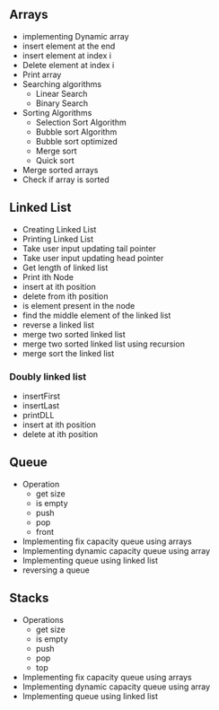 ## Arrays

- implementing Dynamic array
- insert element at the end
- insert element at index i
- Delete element at index i
- Print array
- Searching algorithms
  - Linear Search
  - Binary Search
- Sorting Algorithms
  - Selection Sort Algorithm
  - Bubble sort Algorithm
  - Bubble sort optimized
  - Merge sort
  - Quick sort
- Merge sorted arrays
- Check if array is sorted

## Linked List

- Creating Linked List
- Printing Linked List
- Take user input updating tail pointer
- Take user input updating head pointer
- Get length of linked list
- Print ith Node
- insert at ith position
- delete from ith position
- is element present in the node
- find the middle element of the linked list
- reverse a linked list
- merge two sorted linked list
- merge two sorted linked list using recursion
- merge sort the linked list

### Doubly linked list

- insertFirst
- insertLast
- printDLL
- insert at ith position
- delete at ith position

## Queue

- Operation
  - get size
  - is empty
  - push
  - pop
  - front
- Implementing fix capacity queue using arrays
- Implementing dynamic capacity queue using array
- Implementing queue using linked list
- reversing a queue

## Stacks

- Operations
  - get size
  - is empty
  - push
  - pop
  - top
- Implementing fix capacity queue using arrays
- Implementing dynamic capacity queue using array
- Implementing queue using linked list
